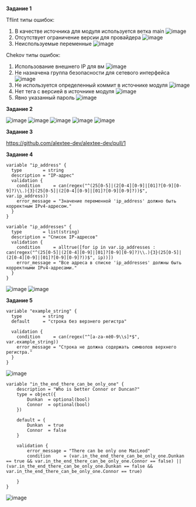 **Задание 1**

Tflint типы ошибок: 
  1) В качестве источника для модуля используется ветка main
  ![image](https://github.com/user-attachments/assets/52be1da6-c350-4d7e-bb4f-c12fdb5746e4)
  2) Отсутствует ограничение версии для провайдера
     ![image](https://github.com/user-attachments/assets/60c87569-b046-4cba-971f-a010d0ba3ae3)
  3) Неиспользуемые переменные
     ![image](https://github.com/user-attachments/assets/f6a86233-fd5e-4a69-8638-0c6e66d93792)

Chekov типы ошибок:
  1) Использование внешнего IP для вм
     ![image](https://github.com/user-attachments/assets/cd4eec49-b62c-4a5f-ac3a-046e955b3d0b)
  2) Не назначена группа безопасности для сетевого интерфейса
     ![image](https://github.com/user-attachments/assets/7faf014d-add2-4c2b-8e85-1a1869a55bbf)
  3) Не используется определенный коммит в источнике модуля
     ![image](https://github.com/user-attachments/assets/40dc0304-100f-4282-a2a9-431e63c718d8)
  4) Нет тега с версией в источнике модуля
     ![image](https://github.com/user-attachments/assets/b7dd0196-fbd8-434e-a566-63b7451710af)
  5) Явно указанный пароль
     ![image](https://github.com/user-attachments/assets/f39c6cc0-1e0e-40c8-98a2-5ceaf48d03fe)

**Задание 2**

![image](https://github.com/user-attachments/assets/d9cd1dc1-80d3-491b-9ff5-9644cedb5a49)
![image](https://github.com/user-attachments/assets/ac8e7944-70fc-4db3-94ae-e7148fdc5778)
![image](https://github.com/user-attachments/assets/05050ffd-8ec6-469f-8781-24b6514b4818)
![image](https://github.com/user-attachments/assets/238191d3-c507-421e-8a70-87c688a5b58f)
![image](https://github.com/user-attachments/assets/735a7548-9ae7-429b-8454-a2dc0781e82f)

**Задание 3**

https://github.com/alextee-dev/alextee-dev/pull/1

**Задание 4**

```
variable "ip_address" {
  type        = string
  description = "IP-адрес"
  validation {
    condition     = can(regex("^(25[0-5]|(2[0-4][0-9]|[01]?[0-9][0-9]?)\\.){3}(25[0-5]|(2[0-4][0-9]|[01]?[0-9][0-9]?))$", var.ip_address))
    error_message = "Значение переменной 'ip_address' должно быть корректным IPv4-адресом."
  }
}

variable "ip_addresses" {
  type        = list(string)
  description = "Список IP-адресов"
  validation {
    condition     = alltrue([for ip in var.ip_addresses : can(regex("^(25[0-5]|(2[0-4][0-9]|[01]?[0-9][0-9]?)\\.){3}(25[0-5]|(2[0-4][0-9]|[01]?[0-9][0-9]?))$", ip))])
    error_message = "Все адреса в списке 'ip_addresses' должны быть корректными IPv4-адресами."
  }
}
```
![image](https://github.com/user-attachments/assets/720a4f85-0038-4f9c-b329-1e7658109894)
![image](https://github.com/user-attachments/assets/aa75d378-3f88-4463-aa36-f0cefce6ca39)

**Задание 5**

```
variable "example_string" {
  type        = string
  default     = "строка без верзнего регистра"

  validation {
    condition     = can(regex("^[a-zа-яё0-9\\s]*$", var.example_string))
    error_message = "Строка не должна содержать символов верхнего регистра."
  }
}
```
![image](https://github.com/user-attachments/assets/3c85f65e-0e10-43b7-ac8b-85aa35ab2470)

```
variable "in_the_end_there_can_be_only_one" {
    description = "Who is better Connor or Duncan?"
    type = object({
        Dunkan  = optional(bool)
        Connor  = optional(bool)
    })

    default = {
        Dunkan  = true
        Connor  = false
    }

    validation {
        error_message = "There can be only one MacLeod"
        condition     = (var.in_the_end_there_can_be_only_one.Dunkan == true && var.in_the_end_there_can_be_only_one.Connor == false) || (var.in_the_end_there_can_be_only_one.Dunkan == false && var.in_the_end_there_can_be_only_one.Connor == true)
                        
    }
}
```
![image](https://github.com/user-attachments/assets/a94fd21a-3103-4991-9dc5-d7776cdb39c6)

